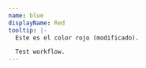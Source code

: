 ```yaml
---
name: blue
displayName: Red
tooltip: |-
  Este es el color rojo (modificado).

  Test workflow.
---
```

